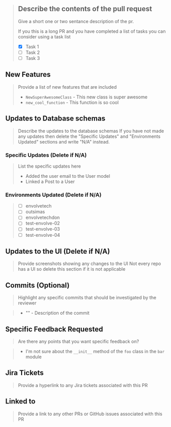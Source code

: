 > ## Describe the contents of the pull request
> Give a short one or two sentance description of the pr.
>
> If you this is a long PR and you have completed a list of tasks you can consider using a task list
> * [x] Task 1 
> * [ ] Task 2
> * [ ] Task 3

## New Features
> Provide a list of new features that are included
>
> * `NewSuperAwesomeClass` - This new class is super awesome
> * `new_cool_function` - This function is so cool 

## Updates to Database schemas
> Describe the updates to the database schemas 
> If you have not made any updates then delete the "Specific Updates" and "Environments Updated" sections and write "N/A" instead.

### Specific Updates (Delete if N/A)
> List the specific updates here 
> * Added the user email to the User model
> * Linked a Post to a User

### Environments Updated (Delete if N/A)
> * [ ] envolvetech 
> * [ ] outsimas
> * [ ] envolvetechdon
> * [ ] test-envolve-02
> * [ ] test-envolve-03
> * [ ] test-envolve-04

## Updates to the UI (Delete if N/A)
> Provide screenshots showing any changes to the UI
> Not every repo has a UI so delete this section if it is not applicable

## Commits (Optional)
> Highlight any specific commits that should be investigated by the reviewer 

> * "<commit-tag>" - Description of the commit

## Specific Feedback Requested
> Are there any points that you want specific feedback on?

> * I'm not sure about the `__init__` method of the `foo` class in the `bar` module

## Jira Tickets
> Provide a hyperlink to any Jira tickets associated with this PR

## Linked to
> Provide a link to any other PRs or GitHub issues associated with this PR